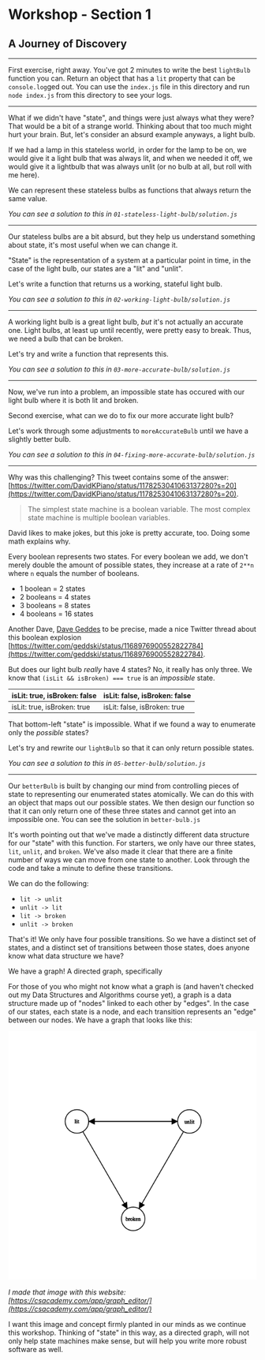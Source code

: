 # Workshop - Section 1

## A Journey of Discovery

---

First exercise, right away. You've got 2 minutes to write the best `lightBulb` function you can. Return an object that has a `lit` property that can be `console.log`ged out. You can use the `index.js` file in this directory and run `node index.js` from this directory to see your logs.

---

What if we didn't have "state", and things were just always what they were? That would be a bit of a strange world. Thinking about that too much might hurt your brain. But, let's consider an absurd example anyways, a light bulb.

If we had a lamp in this stateless world, in order for the lamp to be on, we would give it a light bulb that was always lit, and when we needed it off, we would give it a lightbulb that was always unlit (or no bulb at all, but roll with me here).

We can represent these stateless bulbs as functions that always return the same value.

_You can see a solution to this in `01-stateless-light-bulb/solution.js`_

---

Our stateless bulbs are a bit absurd, but they help us understand something about state, it's most useful when we can change it.

"State" is the representation of a system at a particular point in time, in the case of the light bulb, our states are a "lit" and "unlit".

Let's write a function that returns us a working, stateful light bulb.

_You can see a solution to this in `02-working-light-bulb/solution.js`_

---

A working light bulb is a great light bulb, _but_ it's not actually an accurate one. Light bulbs, at least up until recently, were pretty easy to break. Thus, we need a bulb that can be broken.

Let's try and write a function that represents this.

_You can see a solution to this in `03-more-accurate-bulb/solution.js`_

---

Now, we've run into a problem, an impossible state has occured with our light bulb where it is both lit and broken.

Second exercise, what can we do to fix our more accurate light bulb?

Let's work through some adjustments to `moreAccurateBulb` until we have a slightly better bulb.

_You can see a solution to this in `04-fixing-more-accurate-bulb/solution.js`_

---

Why was this challenging? This tweet contains some of the answer: [https://twitter.com/DavidKPiano/status/1178253041063137280?s=20](https://twitter.com/DavidKPiano/status/1178253041063137280?s=20).

> The simplest state machine is a boolean variable. The most complex state machine is multiple boolean variables.

David likes to make jokes, but this joke is pretty accurate, too. Doing some math explains why.

Every boolean represents two states. For every boolean we add, we don't merely double the amount of possible states, they increase at a rate of `2**n` where `n` equals the number of booleans.

- 1 boolean = 2 states
- 2 booleans = 4 states
- 3 booleans = 8 states
- 4 booleans = 16 states

Another Dave, [Dave Geddes](https://twitter.com/geddski) to be precise, made a nice Twitter thread about this boolean explosion [https://twitter.com/geddski/status/1168976900552822784](https://twitter.com/geddski/status/1168976900552822784).

But does our light bulb _really_ have 4 states? No, it really has only three. We know that `(isLit && isBroken) === true` is an _impossible_ state.

| isLit: true, isBroken: false | isLit: false, isBroken: false |
| ---------------------------- | ----------------------------- |
| isLit: true, isBroken: true  | isLit: false, isBroken: true  |

That bottom-left "state" is impossible. What if we found a way to enumerate only the _possible_ states?

Let's try and rewrite our `lightBulb` so that it can only return possible states.

_You can see a solution to this in `05-better-bulb/solution.js`_

---

Our `betterBulb` is built by changing our mind from controlling pieces of state to representing our enumerated states atomically. We can do this with an object that maps out our possible states. We then design our function so that it can only return one of these three states and cannot get into an impossible one.
You can see the solution in `better-bulb.js`

It's worth pointing out that we've made a distinctly different data structure for our "state" with this function. For starters, we only have our three states, `lit`, `unlit`, and `broken`. We've also made it clear that there are a finite number of ways we can move from one state to another. Look through the code and take a minute to define these transitions.

We can do the following:

- `lit -> unlit`
- `unlit -> lit`
- `lit -> broken`
- `unlit -> broken`

That's it! We only have four possible transitions. So we have a distinct set of states, and a distinct set of transitions between those states, does anyone know what data structure we have?

We have a graph! A directed graph, specifically

For those of you who might not know what a graph is (and haven't checked out my Data Structures and Algorithms course yet), a graph is a data structure made up of "nodes" linked to each other by "edges". In the case of our states, each state is a node, and each transition represents an "edge" between our nodes. We have a graph that looks like this:

![](../images/lightBulbGraph.png)

_I made that image with this website: [https://csacademy.com/app/graph_editor/](https://csacademy.com/app/graph_editor/)_

I want this image and concept firmly planted in our minds as we continue this workshop. Thinking of "state" in this way, as a directed graph, will not only help state machines make sense, but will help you write more robust software as well.
